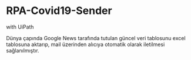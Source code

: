 # RPA-Covid19-Sender
with UiPath

Dünya çapında Google News tarafında tutulan güncel veri tablosunu excel tablosuna aktarıp, mail üzerinden alıcıya otomatik olarak iletilmesi sağlanılmıştır.
